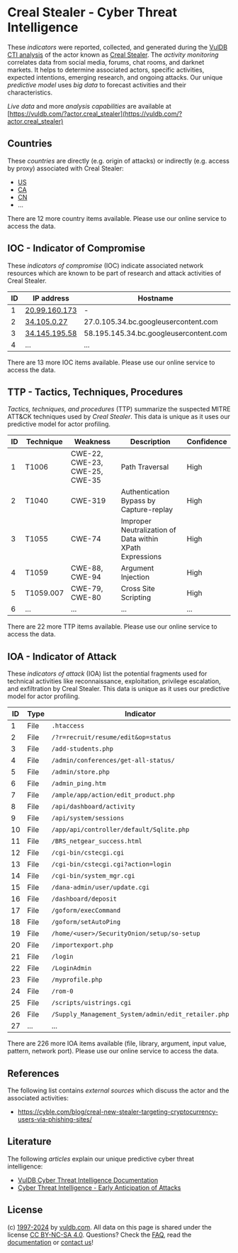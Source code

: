 # Creal Stealer - Cyber Threat Intelligence

These _indicators_ were reported, collected, and generated during the [VulDB CTI analysis](https://vuldb.com/?kb.cti) of the actor known as [Creal Stealer](https://vuldb.com/?actor.creal_stealer). The _activity monitoring_ correlates data from social media, forums, chat rooms, and darknet markets. It helps to determine associated actors, specific activities, expected intentions, emerging research, and ongoing attacks. Our unique _predictive model_ uses _big data_ to forecast activities and their characteristics.

_Live data_ and more _analysis capabilities_ are available at [https://vuldb.com/?actor.creal_stealer](https://vuldb.com/?actor.creal_stealer)

## Countries

These _countries_ are directly (e.g. origin of attacks) or indirectly (e.g. access by proxy) associated with Creal Stealer:

* [US](https://vuldb.com/?country.us)
* [CA](https://vuldb.com/?country.ca)
* [CN](https://vuldb.com/?country.cn)
* ...

There are 12 more country items available. Please use our online service to access the data.

## IOC - Indicator of Compromise

These _indicators of compromise_ (IOC) indicate associated network resources which are known to be part of research and attack activities of Creal Stealer.

ID | IP address | Hostname | Campaign | Confidence
-- | ---------- | -------- | -------- | ----------
1 | [20.99.160.173](https://vuldb.com/?ip.20.99.160.173) | - | - | High
2 | [34.105.0.27](https://vuldb.com/?ip.34.105.0.27) | 27.0.105.34.bc.googleusercontent.com | - | Medium
3 | [34.145.195.58](https://vuldb.com/?ip.34.145.195.58) | 58.195.145.34.bc.googleusercontent.com | - | Medium
4 | ... | ... | ... | ...

There are 13 more IOC items available. Please use our online service to access the data.

## TTP - Tactics, Techniques, Procedures

_Tactics, techniques, and procedures_ (TTP) summarize the suspected MITRE ATT&CK techniques used by _Creal Stealer_. This data is unique as it uses our predictive model for actor profiling.

ID | Technique | Weakness | Description | Confidence
-- | --------- | -------- | ----------- | ----------
1 | T1006 | CWE-22, CWE-23, CWE-25, CWE-35 | Path Traversal | High
2 | T1040 | CWE-319 | Authentication Bypass by Capture-replay | High
3 | T1055 | CWE-74 | Improper Neutralization of Data within XPath Expressions | High
4 | T1059 | CWE-88, CWE-94 | Argument Injection | High
5 | T1059.007 | CWE-79, CWE-80 | Cross Site Scripting | High
6 | ... | ... | ... | ...

There are 22 more TTP items available. Please use our online service to access the data.

## IOA - Indicator of Attack

These _indicators of attack_ (IOA) list the potential fragments used for technical activities like reconnaissance, exploitation, privilege escalation, and exfiltration by Creal Stealer. This data is unique as it uses our predictive model for actor profiling.

ID | Type | Indicator | Confidence
-- | ---- | --------- | ----------
1 | File | `.htaccess` | Medium
2 | File | `/?r=recruit/resume/edit&op=status` | High
3 | File | `/add-students.php` | High
4 | File | `/admin/conferences/get-all-status/` | High
5 | File | `/admin/store.php` | High
6 | File | `/admin_ping.htm` | High
7 | File | `/ample/app/action/edit_product.php` | High
8 | File | `/api/dashboard/activity` | High
9 | File | `/api/system/sessions` | High
10 | File | `/app/api/controller/default/Sqlite.php` | High
11 | File | `/BRS_netgear_success.html` | High
12 | File | `/cgi-bin/cstecgi.cgi` | High
13 | File | `/cgi-bin/cstecgi.cgi?action=login` | High
14 | File | `/cgi-bin/system_mgr.cgi` | High
15 | File | `/dana-admin/user/update.cgi` | High
16 | File | `/dashboard/deposit` | High
17 | File | `/goform/execCommand` | High
18 | File | `/goform/setAutoPing` | High
19 | File | `/home/<user>/SecurityOnion/setup/so-setup` | High
20 | File | `/importexport.php` | High
21 | File | `/login` | Low
22 | File | `/LoginAdmin` | Medium
23 | File | `/myprofile.php` | High
24 | File | `/rom-0` | Low
25 | File | `/scripts/uistrings.cgi` | High
26 | File | `/Supply_Management_System/admin/edit_retailer.php` | High
27 | ... | ... | ...

There are 226 more IOA items available (file, library, argument, input value, pattern, network port). Please use our online service to access the data.

## References

The following list contains _external sources_ which discuss the actor and the associated activities:

* https://cyble.com/blog/creal-new-stealer-targeting-cryptocurrency-users-via-phishing-sites/

## Literature

The following _articles_ explain our unique predictive cyber threat intelligence:

* [VulDB Cyber Threat Intelligence Documentation](https://vuldb.com/?kb.cti)
* [Cyber Threat Intelligence - Early Anticipation of Attacks](https://www.scip.ch/en/?labs.20201022)

## License

(c) [1997-2024](https://vuldb.com/?kb.changelog) by [vuldb.com](https://vuldb.com/?kb.about). All data on this page is shared under the license [CC BY-NC-SA 4.0](https://creativecommons.org/licenses/by-nc-sa/4.0/). Questions? Check the [FAQ](https://vuldb.com/?kb.faq), read the [documentation](https://vuldb.com/?kb) or [contact us](https://vuldb.com/?contact)!
